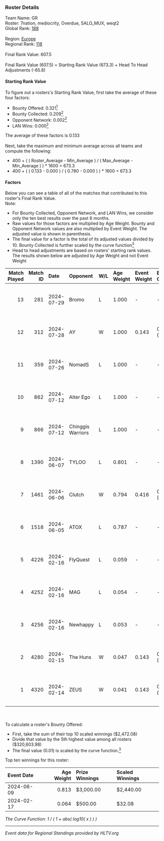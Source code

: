 ### Roster Details<br />
Team Name: GR<br />
Roster: 7nation, mediocrity, Overdue, SALO_MUX, weqt2<br />
Global Rank: [188](../standings_global.md)<br />
<br />
Region: [Europe]( ../standings_europe.md)<br />
Regional Rank: [118]( ../standings_europe.md)<br />
<br />
Final Rank Value:  607.5<br />
<br />
Final Rank Value (607.5) = Starting Rank Value (673.3) + Head To Head Adjustments (-65.8)<br />

#### Starting Rank Value<br />
To figure out a rosters's Starting Rank Value, first take the average of these four factors:<br />
- Bounty Offered: 0.321[<sup>1</sup>](#table2)
- Bounty Collected: 0.209[<sup>2</sup>](#table1)
- Opponent Network: 0.002[<sup>2</sup>](#table1)
- LAN Wins: 0.000[<sup>2</sup>](#table1)

The average of these factors is 0.133<br />
<br />
Next, take the maximum and minimum average across all teams and compute the following:<br />
- 400 + ( ( Roster_Average - Min_Average ) / ( Max_Average - Min_Average ) ) * 1600 = 673.3
- 400 + ( ( 0.133 - 0.000 ) / ( 0.780 - 0.000 ) ) * 1600 = 673.3


#### Factors<br />
Below you can see a table of all of the matches that contributed to this roster's Final Rank Value.<br />
Note:<br />

- For Bounty Collected, Opponent Network, and LAN Wins, we consider only the ten best results over the past 6 months.
- Raw values for those factors are multiplied by Age Weight. Bounty and Opponent Network values are also multiplied by Event Weight. The adjusted value is shown in parenthesis.
- The final value for a factor is the total of its adjusted values divided by 10. Bounty Collected is further scaled by the curve function[<sup>3</sup>](#curveFunction)
- Head to head adjustments are based on rosters' starting rank values. The results shown below are adjusted by Age Weight and not Event Weight
<span id="table1"></span><br />


| Match Played | Match ID | Date       | Opponent          | W/L | Age Weight | Event Weight | Bounty Collected | Opponent Network | LAN Wins  | H2H Adj. | Roster                                        |
| -: | -: | :- | :- | :- | :- | :- | :- | :- | :- | -: | :- |
|           13 |      281 | 2024-07-29 | Bromo             | L   | 1.000      | -            | -                | -                | -         |   -19.93 | 7nation, mediocrity, Overdue, SALO_MUX, weqt2 |
|           12 |      312 | 2024-07-28 | AY                | W   | 1.000      | 0.143        | 0.000 (0.000)    | 0.000 (0.000)    | 0 (0.000) |     6.88 | 7nation, mediocrity, Overdue, SALO_MUX, weqt2 |
|           11 |      359 | 2024-07-26 | NomadS            | L   | 1.000      | -            | -                | -                | -         |   -20.70 | 7nation, mediocrity, Overdue, SALO_MUX, weqt2 |
|           10 |      862 | 2024-07-12 | Alter Ego         | L   | 1.000      | -            | -                | -                | -         |   -21.62 | 7nation, mediocrity, Runnin, SALO_MUX, weqt2  |
|            9 |      866 | 2024-07-12 | Chinggis Warriors | L   | 1.000      | -            | -                | -                | -         |    -9.08 | 7nation, mediocrity, Runnin, SALO_MUX, weqt2  |
|            8 |     1390 | 2024-06-07 | TYLOO             | L   | 0.801      | -            | -                | -                | -         |    -6.24 | mediocrity, qqGOD, SALO_MUX, uwrr, weqt2      |
|            7 |     1461 | 2024-06-06 | Clutch            | W   | 0.794      | 0.416        | 0.005 (0.002)    | 0.062 (0.020)    | 0 (0.000) |    12.84 | mediocrity, qqGOD, SALO_MUX, uwrr, weqt2      |
|            6 |     1518 | 2024-06-05 | ATOX              | L   | 0.787      | -            | -                | -                | -         |    -5.82 | mediocrity, qqGOD, Runnin, SALO_MUX, weqt2    |
|            5 |     4226 | 2024-02-16 | FlyQuest          | L   | 0.059      | -            | -                | -                | -         |    -0.12 | mediocrity, qqGOD, Reminder, SALO_MUX, weqt2  |
|            4 |     4252 | 2024-02-16 | MAG               | L   | 0.054      | -            | -                | -                | -         |    -1.26 | mediocrity, qqGOD, Reminder, SALO_MUX, weqt2  |
|            3 |     4256 | 2024-02-16 | Newhappy          | L   | 0.053      | -            | -                | -                | -         |    -1.21 | mediocrity, qqGOD, Reminder, SALO_MUX, weqt2  |
|            2 |     4280 | 2024-02-15 | The Huns          | W   | 0.047      | 0.143        | 0.000 (0.000)    | 0.002 (0.000)    | 0 (0.000) |     0.26 | mediocrity, qqGOD, Reminder, SALO_MUX, weqt2  |
|            1 |     4320 | 2024-02-14 | ZEUS              | W   | 0.041      | 0.143        | 0.000 (0.000)    | 0.000 (0.000)    | 0 (0.000) |     0.23 | mediocrity, qqGOD, Reminder, SALO_MUX, weqt2  |

<br />
<span id="table2"></span><br />
To calculate a roster's Bounty Offered:<br />

- First, take the sum of their top 10 scaled winnings ($2,472.08)
- Divide that value by the 5th highest value among all rosters ($320,603.98)
- The final value (0.01) is scaled by the curve function.[<sup>3</sup>](#curveFunction)

Top ten winnings for this roster:<br />

| Event Date | Age Weight | Prize Winnings | Scaled Winnings |
| :- | -: | :- | :- |
| 2024-06-09 |      0.813 | $3,000.00      | $2,440.00       |
| 2024-02-17 |      0.064 | $500.00        | $32.08          |


<span id="curveFunction"></span>_The Curve Function: 1 / ( 1 + abs( log10( x ) ) )_<br />

---
_Event data for Regional Standings provided by HLTV.org_<br />
